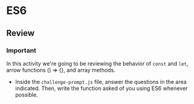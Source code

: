 # ES6 

## Review

### Important

In this activity we're going to be reviewing the behavior of `const` and `let`, arrow functions () => {}, and array methods.

* Inside the `challenge-prompt.js` file, answer the questions in the area indicated. Then, write the function asked of you using ES6 whenever possible.
